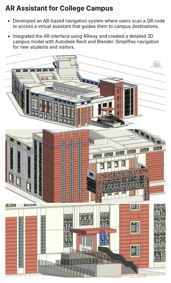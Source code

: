 ## AR Assistant for College Campus
- Developed an AR-based navigation system where users scan a QR code to access a virtual assistant that guides them to
campus destinations.

- Integrated the AR interface using ARway and created a detailed 3D campus model with Autodesk Revit and Blender.
Simplifies navigation for new students and visitors.

![Metro Crowd Indicator](1.png)
![Metro Crowd Indicator](7.png)
![Metro Crowd Indicator](3.png)
 